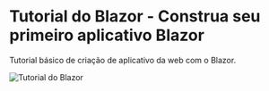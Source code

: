 <h1>Tutorial do Blazor - Construa seu primeiro aplicativo Blazor</h1>

Tutorial básico de criação de aplicativo da web com o Blazor.


<img alt="Tutorial do Blazor" title="Tutorial do Blazor" src="" />
